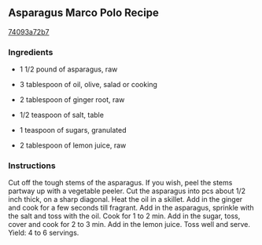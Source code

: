 ## Asparagus Marco Polo Recipe

[74093a72b7](http://cookeatshare.com/recipes/asparagus-marco-polo-70919)

### Ingredients

 - 1 1/2 pound of asparagus, raw

 - 3 tablespoon of oil, olive, salad or cooking

 - 2 tablespoon of ginger root, raw

 - 1/2 teaspoon of salt, table

 - 1 teaspoon of sugars, granulated

 - 2 tablespoon of lemon juice, raw

### Instructions

Cut off the tough stems of the asparagus. If you wish, peel the stems partway up with a vegetable peeler. Cut the asparagus into pcs about 1/2 inch thick, on a sharp diagonal. Heat the oil in a skillet. Add in the ginger and cook for a few seconds till fragrant. Add in the asparagus, sprinkle with the salt and toss with the oil. Cook for 1 to 2 min. Add in the sugar, toss, cover and cook for 2 to 3 min. Add in the lemon juice. Toss well and serve. Yield: 4 to 6 servings.